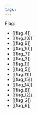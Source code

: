 ```yaml
---
tags:
---
```

Flag:
- [[flag_4]]
- [[flag_13]]
- [[flag_9]]
- [[flag_10]]
- [[flag_7]]
- [[flag_3]]
- [[flag_1]]
- [[flag_5]]
- [[flag_11]]
- [[flag_15]]
- [[flag_14]]
- [[flag_8]]
- [[flag_12]]
- [[flag_2]]
- [[flag_6]]
